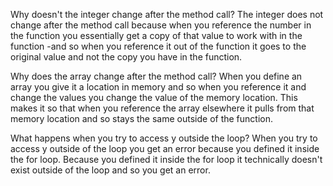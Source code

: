 Why doesn't the integer change after the method call?
The integer does not change after the method call because when you reference the number in the function you essentially get a copy of that value to work with in the function 
-and so when you reference it out of the function it goes to the original value and not the copy you have in the function.

Why does the array change after the method call?
When you define an array you give it a location in memory and so when you reference it and change the values you change the value of the memory location. 
This makes it so that when you reference the array elsewhere it pulls from that memory location and so stays the same outside of the function.

What happens when you try to access y outside the loop?
When you try to access y outside of the loop you get an error because you defined it inside the for loop. 
Because you defined it inside the for loop it technically doesn't exist outside of the loop and so you get an error.
